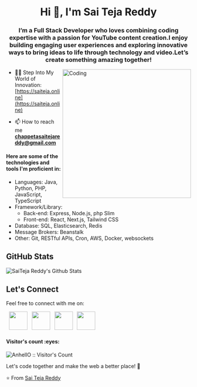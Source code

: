 <!--
[![MasterHead](https://user-images.githubusercontent.com/80781196/190216139-7697aa5a-c9a0-4bd6-80bf-3aca76a2e1c8.gif)]()
-->
<h1 align="center">Hi 👋, I'm Sai Teja Reddy</h1>
<h3 align="center">I’m a Full Stack Developer who loves combining coding expertise with a passion for YouTube content creation.I enjoy building engaging user experiences and exploring innovative ways to bring ideas to life through technology and video.Let’s create something amazing together!</h3>
<img align="right" alt="Coding" width="350" src=https://r2.erweima.ai/imgcompressed/img/compressed_ebfa79274782c7e55c16cc17b58831e5.webp>

- 👨‍💻 Step Into My World of Innovation: [https://saiteja.online](https://saiteja.online)

- 📫 How to reach me **chappetasaitejareddy@gmail.com**

<h4>Here are some of the technologies and tools I'm proficient in:</h4>

<ul>
    <li>Languages: Java, Python, PHP, JavaScript, TypeScript</li>
    <li>Framework/Library:
        <ul>
            <li>Back-end: Express, Node.js, php Slim</li>
            <li>Front-end: React, Next.js, Tailwind CSS</li>
        </ul>
    </li>
    <li>Database: SQL, Elasticsearch, Redis</li>
    <li>Message Brokers: Beanstalk</li>
    <li>Other: Git, RESTful APIs, Cron, AWS, Docker, websockets</li>
</ul>



## GitHub Stats

<img align="center" src="https://github-readme-stats.vercel.app/api?username=mintureddy25&count_private=true&show_icons=true&line_height=20&title_color=7A7ADB&icon_color=2234AE&text_color=D3D3D3&bg_color=0,000000,130F40" alt="SaiTeja Reddy's Github Stats">

## Let's Connect

Feel free to connect with me on:

<p align="left">
&nbsp; <a href="https://twitter.com/saiteja_reddy25" target="_blank" rel="noopener noreferrer"><img src="https://img.icons8.com/plasticine/100/000000/twitter.png" width="50" /></a>  
&nbsp; <a href="https://www.instagram.com/mintuu_25/" target="_blank" rel="noopener noreferrer"><img src="https://img.icons8.com/plasticine/100/000000/instagram-new.png" width="50" /></a>  
&nbsp; <a href="https://www.linkedin.com/in/sai-teja-reddy-chappeta-158a3021b/" target="_blank" rel="noopener noreferrer"><img src="https://img.icons8.com/plasticine/100/000000/linkedin.png" width="50" /></a>
&nbsp; <a href="mailto:chappetasaitejareddy@gmail.com" target="_blank" rel="noopener noreferrer"><img src="https://img.icons8.com/plasticine/100/000000/gmail.png"  width="50" /></a>
</p>


<!--
<img align="right" src="https://media.giphy.com/media/jRf5fsn8G6YaogAWxn/giphy.gif" width="200" height="200"/>
-->

<h4 align="left">Visitor's count :eyes:</h4>

<p align="left"><img src="https://profile-counter.glitch.me/{mintureddy25}/count.svg" alt="AnhellO :: Visitor's Count" /></p>

Let's code together and make the web a better place! 🚀

⭐️ From [Sai Teja Reddy](https://github.com/mintureddy25)
